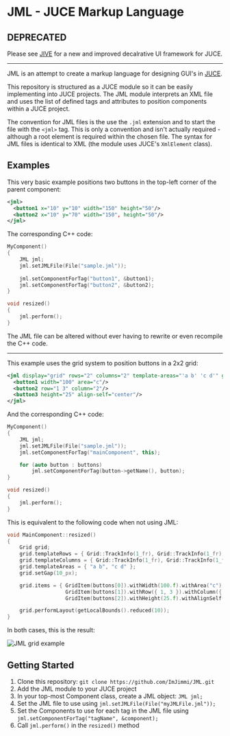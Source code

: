 # JML - JUCE Markup Language

## DEPRECATED

Please see [JIVE](https://github.com/ImJimmi/JIVE) for a new and improved decalrative UI framework for JUCE.

---

JML is an attempt to create a markup language for designing GUI's in [JUCE](https://github.com/WeAreROLI/JUCE).

This repository is structured as a JUCE module so it can be easily implementing into JUCE projects. The JML module interprets an XML file and uses the list of defined tags and attributes to position components within a JUCE project.

The convention for JML files is the use the `.jml` extension and to start the file with the `<jml>` tag. This is only a convention and isn't actually required - although a root element is required within the chosen file. The syntax for JML files is identical to XML (the module uses JUCE's `XmlElement` class).

## Examples
This very basic example positions two buttons in the top-left corner of the parent component:
```xml
<jml>
  <button1 x="10" y="10" width="150" height="50"/>
  <button2 x="10" y="70" width="150", height="50"/>
</jml>
```

The corresponding C++ code:
```c++
MyComponent()
{
    JML jml;
    jml.setJMLFile(File("sample.jml"));
    
    jml.setComponentForTag("button1", &button1);
    jml.setComponentForTag("button2", &button2);
}

void resized()
{
    jml.perform();
}
```

The JML file can be altered without ever having to rewrite or even recompile the C++ code.

---

This example uses the grid system to position buttons in a 2x2 grid:
```xml
<jml display="grid" rows="2" columns="2" template-areas="'a b' 'c d'" gap="10" margin="10">
  <button1 width="100" area="c"/>
  <button2 row="1 3" column="2"/>
  <button3 height="25" align-self="center"/>
</jml>
```

And the corresponding C++ code:
```c++
MyComponent()
{
    JML jml;
    jml.setJMLFile(File("sample.jml"));
    jml.setComponentForTag("mainComponent", this);

    for (auto button : buttons)
        jml.setComponentForTag(button->getName(), button);
}

void resized()
{
    jml.perform();
}
```

This is equivalent to the following code when not using JML:
```c++
void MainComponent::resized()
{
    Grid grid;
    grid.templateRows = { Grid::TrackInfo(1_fr), Grid::TrackInfo(1_fr) };
    grid.templateColumns = { Grid::TrackInfo(1_fr), Grid::TrackInfo(1_fr) };
    grid.templateAreas = { "a b", "c d" };
    grid.setGap(10_px);

    grid.items = { GridItem(buttons[0]).withWidth(100.f).withArea("c"),
                   GridItem(buttons[1]).withRow({ 1, 3 }).withColumn({ 2 }),
                   GridItem(buttons[2]).withHeight(25.f).withAlignSelf(GridItem::AlignSelf::center) };

    grid.performLayout(getLocalBounds().reduced(10));
}
```

In both cases, this is the result:

![JML grid example](https://i.imgur.com/9fW4oFj.png)


## Getting Started

1. Clone this repository: `git clone https://github.com/ImJimmi/JML.git`
2. Add the JML module to your JUCE project
3. In your top-most Component class, create a JML object: `JML jml;`
4. Set the JML file to use using `jml.setJMLFile(File("myJMLFile.jml"));`
4. Set the Components to use for each tag in the JML file using `jml.setComponentForTag("tagName", &component);`
5. Call `jml.perform()` in the `resized()` method
